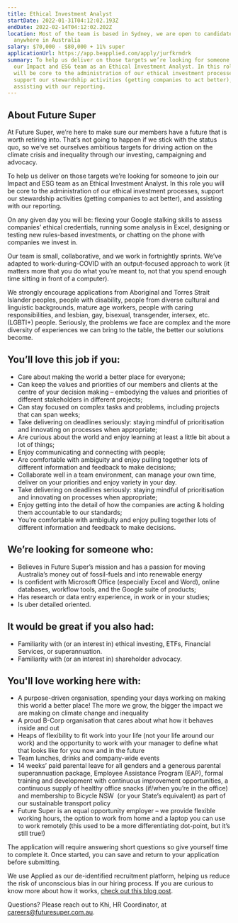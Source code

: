 ```yaml
---
title: Ethical Investment Analyst
startDate: 2022-01-31T04:12:02.193Z
endDate: 2022-02-14T04:12:02.202Z
location: Most of the team is based in Sydney, we are open to candidates from
  anywhere in Australia
salary: $70,000 - $80,000 + 11% super
applicationUrl: https://app.beapplied.com/apply/jurfkrmdrk
summary: To help us deliver on those targets we’re looking for someone to join
  our Impact and ESG team as an Ethical Investment Analyst. In this role you
  will be core to the administration of our ethical investment processes,
  support our stewardship activities (getting companies to act better), and
  assisting with our reporting.
---
```


## About Future Super

At Future Super, we’re here to make sure our members have a future that is worth retiring into. That’s not going to happen if we stick with the status quo, so we’ve set ourselves ambitious targets for driving action on the climate crisis and inequality through our investing, campaigning and advocacy.

To help us deliver on those targets we’re looking for someone to join our Impact and ESG team as an Ethical Investment Analyst. In this role you will be core to the administration of our ethical investment processes, support our stewardship activities (getting companies to act better), and assisting with our reporting.

On any given day you will be: flexing your Google stalking skills to assess companies’ ethical credentials, running some analysis in Excel, designing or testing new rules-based investments, or chatting on the phone with companies we invest in.

Our team is small, collaborative, and we work in fortnightly sprints. We’ve adapted to work-during-COVID with an output-focused approach to work (it matters more that you do what you’re meant to, not that you spend enough time sitting in front of a computer).

We strongly encourage applications from Aboriginal and Torres Strait Islander peoples, people with disability, people from diverse cultural and linguistic backgrounds, mature age workers, people with caring responsibilities, and lesbian, gay, bisexual, transgender, intersex, etc. (LGBTI+) people. Seriously, the problems we face are complex and the more diversity of experiences we can bring to the table, the better our solutions become.

## You’ll love this job if you:

- Care about making the world a better place for everyone;
- Can keep the values and priorities of our members and clients at the centre of your decision making – embodying the values and priorities of different stakeholders in different projects;
- Can stay focused on complex tasks and problems, including projects that can span weeks;
- Take delivering on deadlines seriously: staying mindful of prioritisation and innovating on processes when appropriate;
- Are curious about the world and enjoy learning at least a little bit about a lot of things;
- Enjoy communicating and connecting with people;
- Are comfortable with ambiguity and enjoy pulling together lots of different information and feedback to make decisions;
- Collaborate well in a team environment, can manage your own time, deliver on your priorities and enjoy variety in your day.
- Take delivering on deadlines seriously: staying mindful of prioritisation and innovating on processes when appropriate;
- Enjoy getting into the detail of how the companies are acting & holding them accountable to our standards;
- You’re comfortable with ambiguity and enjoy pulling together lots of different information and feedback to make decisions.

## We’re looking for someone who:

- Believes in Future Super’s mission and has a passion for moving Australia’s money out of fossil-fuels and into renewable energy
- Is confident with Microsoft Office (especially Excel and Word), online databases, workflow tools, and the Google suite of products;
- Has research or data entry experience, in work or in your studies;
- Is uber detailed oriented.

## It would be great if you also had:

- Familiarity with (or an interest in) ethical investing, ETFs, Financial Services, or superannuation.
- Familiarity with (or an interest in) shareholder advocacy.

## You'll love working here with:

- A purpose-driven organisation, spending your days working on making this world a better place! The more we grow, the bigger the impact we are making on climate change and inequality
- A proud B-Corp organisation that cares about what how it behaves inside and out
- Heaps of flexibility to fit work into your life (not your life around our work) and the opportunity to work with your manager to define what that looks like for you now and in the future
- Team lunches, drinks and company-wide events
- 14 weeks’ paid parental leave for all genders and a generous parental superannuation package, Employee Assistance Program (EAP), formal training and development with continuous improvement opportunities, a continuous supply of healthy office snacks (if/when you’re in the office) and membership to Bicycle NSW  (or your State’s equivalent) as part of our sustainable transport policy
- Future Super is an equal opportunity employer – we provide flexible working hours, the option to work from home and a laptop you can use to work remotely (this used to be a more differentiating dot-point, but it’s still true!)

The application will require answering short questions so give yourself time to complete it. Once started, you can save and return to your application before submitting.

We use Applied as our de-identified recruitment platform, helping us reduce the risk of unconscious bias in our hiring process. If you are curious to know more about how it works, [check out this blog post](https://www.linkedin.com/pulse/how-de-identified-recruitment-improving-diversity-our-veronica/?trackingId=0MnwcX%2BBRQSOTl0oogaIbA%3D%3D).

Questions? Please reach out to Khi, HR Coordinator, at careers@futuresuper.com.au.
